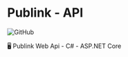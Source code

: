 # Publink - API

![GitHub](https://img.shields.io/github/license/thomasluizon/publink-back)

🖥️ Publink Web Api - C# - ASP.NET Core

